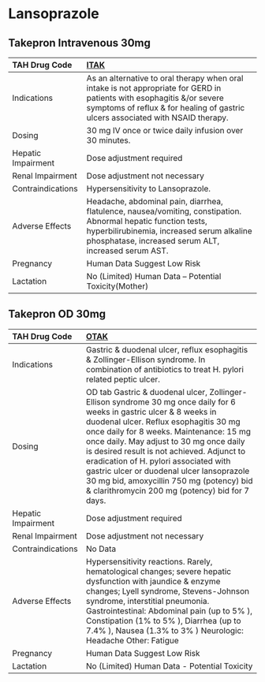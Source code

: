 # Lansoprazole

## Takepron Intravenous 30mg

| TAH Drug Code      | [**ITAK**](https://www.tahsda.org.tw/drugs/hissearch.php?drug_code=ITAK)                                                                                                                                            |
|:-------------------|:--------------------------------------------------------------------------------------------------------------------------------------------------------------------------------------------------------------------|
| Indications        | As an alternative to oral therapy when oral intake is not appropriate for GERD in patients with esophagitis &/or severe symptoms of reflux & for healing of gastric ulcers associated with NSAID therapy.           |
| Dosing             | 30 mg IV once or twice daily infusion over 30 minutes.                                                                                                                                                              |
| Hepatic Impairment | Dose adjustment required                                                                                                                                                                                            |
| Renal Impairment   | Dose adjustment not necessary                                                                                                                                                                                       |
| Contraindications  | Hypersensitivity to Lansoprazole.                                                                                                                                                                                   |
| Adverse Effects    | Headache, abdominal pain, diarrhea, flatulence, nausea/vomiting, constipation. Abnormal hepatic function tests, hyperbilirubinemia, increased serum alkaline phosphatase, increased serum ALT, increased serum AST. |
| Pregnancy          | Human Data Suggest Low Risk                                                                                                                                                                                         |
| Lactation          | No (Limited) Human Data – Potential Toxicity(Mother)                                                                                                                                                                |

## Takepron OD 30mg

| TAH Drug Code      | [**OTAK**](https://www.tahsda.org.tw/drugs/hissearch.php?drug_code=OTAK)                                                                                                                                                                                                                                                                                                                                                                                                                |
|:-------------------|:----------------------------------------------------------------------------------------------------------------------------------------------------------------------------------------------------------------------------------------------------------------------------------------------------------------------------------------------------------------------------------------------------------------------------------------------------------------------------------------|
| Indications        | Gastric & duodenal ulcer, reflux esophagitis & Zollinger-Ellison syndrome. In combination of antibiotics to treat H. pylori related peptic ulcer.                                                                                                                                                                                                                                                                                                                                       |
| Dosing             | OD tab Gastric & duodenal ulcer, Zollinger-Ellison syndrome 30 mg once daily for 6 weeks in gastric ulcer & 8 weeks in duodenal ulcer. Reflux esophagitis 30 mg once daily for 8 weeks. Maintenance: 15 mg once daily. May adjust to 30 mg once daily is desired result is not achieved. Adjunct to eradication of H. pylori associated with gastric ulcer or duodenal ulcer lansoprazole 30 mg bid, amoxycillin 750 mg (potency) bid & clarithromycin 200 mg (potency) bid for 7 days. |
| Hepatic Impairment | Dose adjustment required                                                                                                                                                                                                                                                                                                                                                                                                                                                                |
| Renal Impairment   | Dose adjustment not necessary                                                                                                                                                                                                                                                                                                                                                                                                                                                           |
| Contraindications  | No Data                                                                                                                                                                                                                                                                                                                                                                                                                                                                                 |
| Adverse Effects    | Hypersensitivity reactions. Rarely, hematological changes; severe hepatic dysfunction with jaundice & enzyme changes; Lyell syndrome, Stevens-Johnson syndrome, interstitial pneumonia. Gastrointestinal: Abdominal pain (up to 5% ), Constipation (1% to 5% ), Diarrhea (up to 7.4% ), Nausea (1.3% to 3% ) Neurologic: Headache Other: Fatigue                                                                                                                                        |
| Pregnancy          | Human Data Suggest Low Risk                                                                                                                                                                                                                                                                                                                                                                                                                                                             |
| Lactation          | No (Limited) Human Data - Potential Toxicity                                                                                                                                                                                                                                                                                                                                                                                                                                            |

